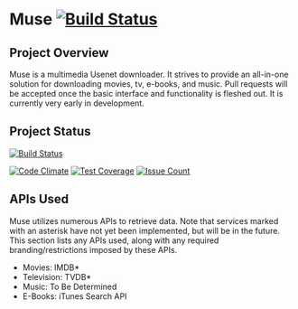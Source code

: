 # Muse [![Build Status](https://travis-ci.org/Steve0320/Usenet-Multi.svg?branch=master)](https://travis-ci.org/Steve0320/Usenet-Multi)

## Project Overview
Muse is a multimedia Usenet downloader. It strives to provide an all-in-one solution for
downloading movies, tv, e-books, and music. Pull requests will be accepted once the basic
interface and functionality is fleshed out. It is currently very early in development.

## Project Status
[![Build Status](https://travis-ci.org/Steve0320/Usenet-Multi.svg?branch=master)](https://travis-ci.org/Steve0320/Usenet-Multi)

[![Code Climate](https://codeclimate.com/github/Steve0320/Usenet-Multi/badges/gpa.svg)](https://codeclimate.com/github/Steve0320/Usenet-Multi)
[![Test Coverage](https://codeclimate.com/github/Steve0320/Usenet-Multi/badges/coverage.svg)](https://codeclimate.com/github/Steve0320/Usenet-Multi)
[![Issue Count](https://codeclimate.com/github/Steve0320/Usenet-Multi/badges/issue_count.svg)](https://codeclimate.com/github/Steve0320/Usenet-Multi)


## APIs Used
Muse utilizes numerous APIs to retrieve data. Note that services marked with an asterisk
have not yet been implemented, but will be in the future. This section lists any APIs used,
along with any required branding/restrictions imposed by these APIs.

*   Movies:     IMDB*
*   Television: TVDB*
*   Music:      To Be Determined
*   E-Books:    iTunes Search API

